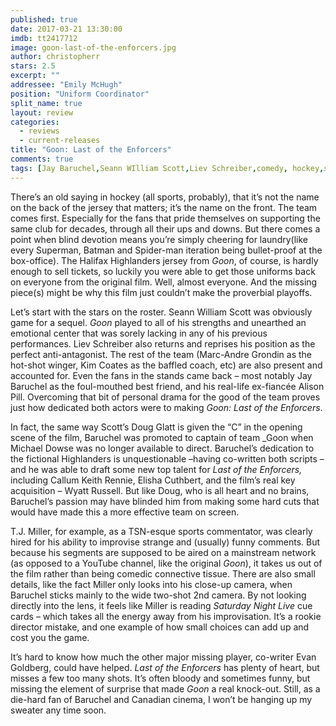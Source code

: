 ```yaml
---
published: true
date: 2017-03-21 13:30:00
imdb: tt2417712
image: goon-last-of-the-enforcers.jpg
author: christopherr
stars: 2.5
excerpt: ""
addressee: "Emily McHugh"
position: "Uniform Coordinator"
split_name: true
layout: review
categories: 
  - reviews
  - current-releases
title: "Goon: Last of the Enforcers"
comments: true
tags: [Jay Baruchel,Seann WIlliam Scott,Liev Schreiber,comedy, hockey,sports,sequel]
---
```

There’s an old saying in hockey (all sports, probably), that it’s not the name on the back of the jersey that matters; it’s the name on the front. The team comes first. Especially for the fans that pride themselves on supporting the same club for decades, through all their ups and downs. But there comes a point when blind devotion means you’re simply cheering for laundry(like every Superman, Batman and Spider-man iteration being bullet-proof at the box-office). The Halifax Highlanders jersey from _Goon_, of course, is hardly enough to sell tickets, so luckily you were able to get those uniforms back on everyone from the original film. Well, almost everyone. And the missing piece(s) might be why this film just couldn’t make the proverbial playoffs. 

Let’s start with the stars on the roster. Seann William Scott was obviously game for a sequel. _Goon_ played to all of his strengths and unearthed an emotional center that was sorely lacking in any of his previous performances. Liev Schreiber also returns and reprises his position as the perfect anti-antagonist. The rest of the team (Marc-Andre Grondin as the hot-shot winger, Kim Coates as the baffled coach, etc) are also present and accounted for. Even the fans in the stands came back – most notably Jay Baruchel as the foul-mouthed best friend, and his real-life ex-fiancée Alison Pill. Overcoming that bit of personal drama for the good of the team proves just how dedicated both actors were to making _Goon: Last of the Enforcers_. 

In fact, the same way Scott’s Doug Glatt is given the “C” in the opening scene of the film, Baruchel was promoted to captain of team _Goon when Michael Dowse was no longer available to direct. Baruchel’s dedication to the fictional Highlanders is unquestionable –having co-written both scripts – and he was able to draft some new top talent for _Last of the Enforcers,_ including Callum Keith Rennie, Elisha Cuthbert, and the film’s real key acquisition – Wyatt Russell. But like Doug, who is all heart and no brains, Baruchel’s passion may have blinded him from making some hard cuts that would have made this a more effective team on screen.

T.J. Miller, for example, as a TSN-esque sports commentator, was clearly hired for his ability to improvise strange and (usually) funny comments. But because his segments are supposed to be aired on a mainstream network (as opposed to a YouTube channel, like the original _Goon_), it takes us out of the film rather than being comedic connective tissue. There are also small details, like the fact Miller only looks into his close-up camera, when Baruchel sticks mainly to the wide two-shot 2nd camera. By not looking directly into the lens, it feels like Miller is reading _Saturday Night Live_ cue cards – which takes all the energy away from his improvisation. It’s a rookie director mistake, and one example of how small choices can add up and cost you the game.

It’s hard to know how much the other major missing player, co-writer Evan Goldberg, could have helped. _Last of the Enforcers_ has plenty of heart, but misses a few too many shots. It’s often bloody and sometimes funny, but missing the element of surprise that made _Goon_ a real knock-out. Still, as a die-hard fan of Baruchel and Canadian cinema, I won’t be hanging up my sweater any time soon.